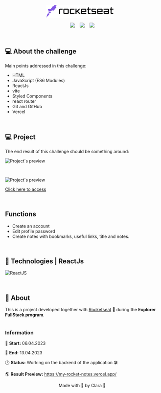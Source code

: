 <div align="center">
<img width="220px" src="https://raw.githubusercontent.com/Rocketseat/awesome/master/assets/logo_rocketseat.png" alt="">&nbsp;&nbsp;&nbsp;
<img width="150px" src="https://www.rocketseat.com.br/_next/image?url=%2Fassets%2Flogos%2Fexplorer.svg&w=256&q=75"  alt="">
<br>
<p align="center">
<img src="https://img.shields.io/github/last-commit/Clara-Pacheco/rocketNotes-Front-end"/>&nbsp;&nbsp;&nbsp;
<img src="https://img.shields.io/github/repo-size/Clara-Pacheco/rocketNotes-Front-end"/>&nbsp;&nbsp;&nbsp;
<img src="https://img.shields.io/github/languages/count/Clara-Pacheco/rocketNotes-Front-end"/>


</div>

<br>

## 💻 About the challenge

Main points addressed in this challenge:

- HTML
- JavaScript (ES6 Modules)
- ReactJs
- vite
- Styled Components
- react router
- Git and GitHub
- Vercel

<br>

## 💻 Project

The end result of this challenge should be something around:

![Project´s preview]()

<br>

![Project´s preview]()

[Click here to access](https://rocket-notes-phi.vercel.app/)

<br>

## Functions

- Create an account
- Edit profile password
- Create notes with bookmarks, useful links, title and notes. 

<br>

## 🧪 Technologies | ReactJs 

![ReactJS]()

<br>

##  📕 About  

<p>This is a project developed together with <a href="https://www.rocketseat.com.br">Rocketseat</a> 🚀 during the <b>Explorer FullStack program</b>.  

<br>
<br>

### Information 

📅 **Start:** 06.04.2023

📅 **End:** 13.04.2023

🕛 **Status:** Working on the backend of the application 🛠

🌎 **Result Preview:** https://my-rocket-notes.vercel.app/
<div align="center">
Made with 💜 by Clara 🚀
</div>
</p>
























